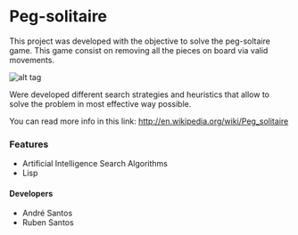 # Peg-solitaire

This project was developed with the objective to solve the peg-soltaire game.
This game consist on removing all the pieces on board via valid movements.

![alt tag](https://cloud.githubusercontent.com/assets/6472330/6088684/e97b7072-ae50-11e4-9dfc-95e12b4996aa.PNG)

Were developed different search strategies and heuristics that allow to solve the problem in most effective way possible.

You can read more info in this link: http://en.wikipedia.org/wiki/Peg_solitaire

### Features
* Artificial Intelligence Search Algorithms
* Lisp

#### Developers
* André Santos
* Ruben Santos
